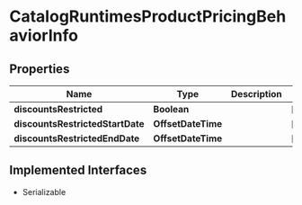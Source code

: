 

# CatalogRuntimesProductPricingBehaviorInfo


## Properties

| Name | Type | Description | Notes |
|------------ | ------------- | ------------- | -------------|
|**discountsRestricted** | **Boolean** |  |  [optional] |
|**discountsRestrictedStartDate** | **OffsetDateTime** |  |  [optional] |
|**discountsRestrictedEndDate** | **OffsetDateTime** |  |  [optional] |


## Implemented Interfaces

* Serializable


